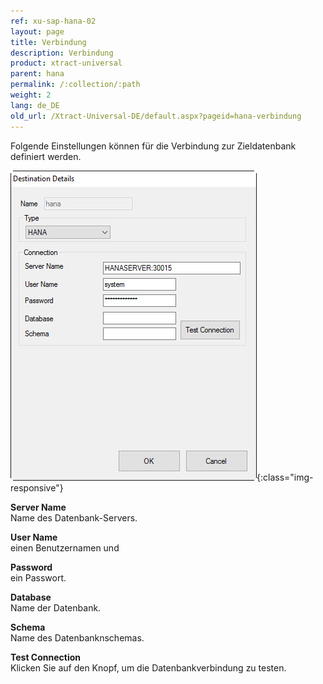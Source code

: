 ```yaml
---
ref: xu-sap-hana-02
layout: page
title: Verbindung
description: Verbindung
product: xtract-universal
parent: hana
permalink: /:collection/:path
weight: 2
lang: de_DE
old_url: /Xtract-Universal-DE/default.aspx?pageid=hana-verbindung
---
```


Folgende Einstellungen können für die Verbindung zur Zieldatenbank definiert werden.


![hana-destination](/img/content/hana-destination.png){:class="img-responsive"}


**Server Name**<br>
Name des Datenbank-Servers.

**User Name**<br>
einen Benutzernamen und 

**Password**<br>
ein Passwort.

**Database**<br> 
Name der Datenbank.

**Schema**<br> 
Name des Datenbanknschemas.
             
**Test Connection**<br>
Klicken Sie auf den Knopf, um die Datenbankverbindung zu testen.  